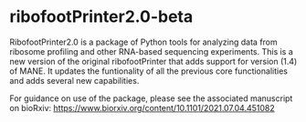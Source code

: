 # ribofootPrinter2.0-beta
RibofootPrinter2.0 is a package of Python tools for analyzing data from ribosome profiling and other RNA-based sequencing experiments. This is a new version of the original ribofootPrinter that adds support for version (1.4) of MANE. It updates the funtionality of all the previous core functionalities and adds several new capabilities.

For guidance on use of the package, please see the associated manuscript on bioRxiv:
https://www.biorxiv.org/content/10.1101/2021.07.04.451082
